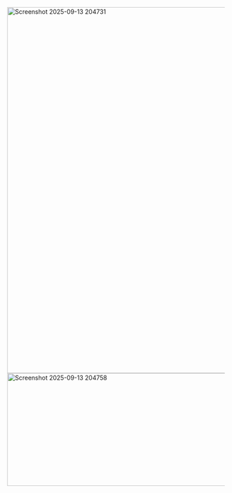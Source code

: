<img width="932" height="847" alt="Screenshot 2025-09-13 204731" src="https://github.com/user-attachments/assets/1f6b0b51-f9c9-423b-8818-fbf2562efb89" />
<img width="1122" height="261" alt="Screenshot 2025-09-13 204758" src="https://github.com/user-attachments/assets/2c2b8b87-4ead-4f31-9ba3-a113c85386cd" />

